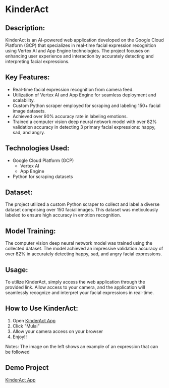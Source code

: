 # KinderAct

## Description:
KinderAct is an AI-powered web application developed on the Google Cloud Platform (GCP) that specializes in real-time facial expression recognition using Vertex AI and App Engine technologies. The project focuses on enhancing user experience and interaction by accurately detecting and interpreting facial expressions.

## Key Features:

- Real-time facial expression recognition from camera feed.
- Utilization of Vertex AI and App Engine for seamless deployment and scalability.
- Custom Python scraper employed for scraping and labeling 150+ facial image datasets.
- Achieved over 90% accuracy rate in labeling emotions.
- Trained a computer vision deep neural network model with over 82% validation accuracy in detecting 3 primary facial expressions: happy, sad, and angry.

## Technologies Used:

- Google Cloud Platform (GCP)
  + Vertex AI
  + App Engine
- Python for scraping datasets

## Dataset:
The project utilized a custom Python scraper to collect and label a diverse dataset comprising over 150 facial images. This dataset was meticulously labeled to ensure high accuracy in emotion recognition.

## Model Training:
The computer vision deep neural network model was trained using the collected dataset. The model achieved an impressive validation accuracy of over 82% in accurately detecting happy, sad, and angry facial expressions.

## Usage:
To utilize KinderAct, simply access the web application through the provided link. Allow access to your camera, and the application will seamlessly recognize and interpret your facial expressions in real-time.

## How to Use KinderAct:
1. Open [KinderAct App](https://tim-1-405301.uc.r.appspot.com/)
2. Click "Mulai"
3. Allow your camera access on your browser
4. Enjoy!!
   
Notes: The image on the left shows an example of an expression that can be followed 

## Demo Project
[KinderAct App](https://tim-1-405301.uc.r.appspot.com/)
